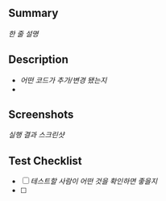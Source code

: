 ## Summary
*한 줄 설명*

## Description
- *어떤 코드가 추가/변경 됐는지*
-

## Screenshots
*실행 결과 스크린샷*

## Test Checklist
- [ ] *테스트할 사람이 어떤 것을 확인하면 좋을지*
- [ ]
